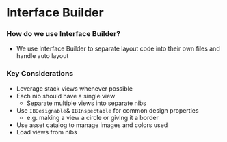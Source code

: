# Interface Builder
### How do we use Interface Builder?
* We use Interface Builder to separate layout code into their own files and handle auto layout 

### Key Considerations
* Leverage stack views whenever possible
* Each nib should have a single view
	* Separate multiple views into separate nibs
* Use  `IBDesignable`& `IBInspectable` for common design properties 
	* e.g. making a view a circle or giving it a border
* Use asset catalog to manage images and colors used 
* Load views from nibs
